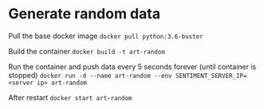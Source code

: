 # Generate random data

Pull the base docker image
```docker pull python:3.6-buster```

Build the container
```docker build -t art-random```

Run the container and push data every 5 seconds forever (until container is stopped)
```docker run -d --name art-random --env SENTIMENT_SERVER_IP=<server ip> art-random```

After restart
```docker start art-random```
